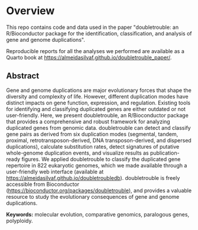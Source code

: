 

# Overview

This repo contains code and data used in the paper "doubletrouble: 
an R/Bioconductor package for the identification, classification, and 
analysis of gene and genome duplications".


Reproducible reports for all the analyses we performed are available as 
a Quarto book at <https://almeidasilvaf.github.io/doubletrouble_paper/>.


## Abstract

Gene and genome duplications are major evolutionary forces that shape the diversity and complexity of life. However, different duplication modes have distinct impacts on gene function, expression, and regulation. Existing tools for identifying and classifying duplicated genes are either outdated or not user-friendly. Here, we present doubletrouble, an R/Bioconductor package that provides a comprehensive and robust framework for analyzing duplicated genes from genomic data. doubletrouble can detect and classify gene pairs as derived from six duplication modes (segmental, tandem, proximal, retrotransposon-derived, DNA transposon-derived, and dispersed duplications), calculate substitution rates, detect signatures of putative whole-genome duplication events, and visualize results as publication-ready figures. We applied doubletrouble to classify the duplicated gene repertoire in 822 eukaryotic genomes, which we made available through a user-friendly web interface (available at https://almeidasilvaf.github.io/doubletroubledb). doubletrouble is freely accessible from Bioconductor (https://bioconductor.org/packages/doubletrouble), and provides a valuable resource to study the evolutionary consequences of gene and genome duplications.

**Keywords:** molecular evolution, comparative genomics, paralogous genes, 
polyploidy.


